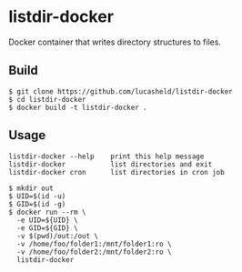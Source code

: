 listdir-docker
==============

Docker container that writes directory structures to files.

## Build
```console
$ git clone https://github.com/lucasheld/listdir-docker
$ cd listdir-docker
$ docker build -t listdir-docker .
```

## Usage
```
listdir-docker --help    print this help message
listdir-docker           list directories and exit
listdir-docker cron      list directories in cron job
```

```console
$ mkdir out
$ UID=$(id -u)
$ GID=$(id -g)
$ docker run --rm \
  -e UID=${UID} \
  -e GID=${GID} \
  -v $(pwd)/out:/out \
  -v /home/foo/folder1:/mnt/folder1:ro \
  -v /home/foo/folder2:/mnt/folder2:ro \
  listdir-docker
```
